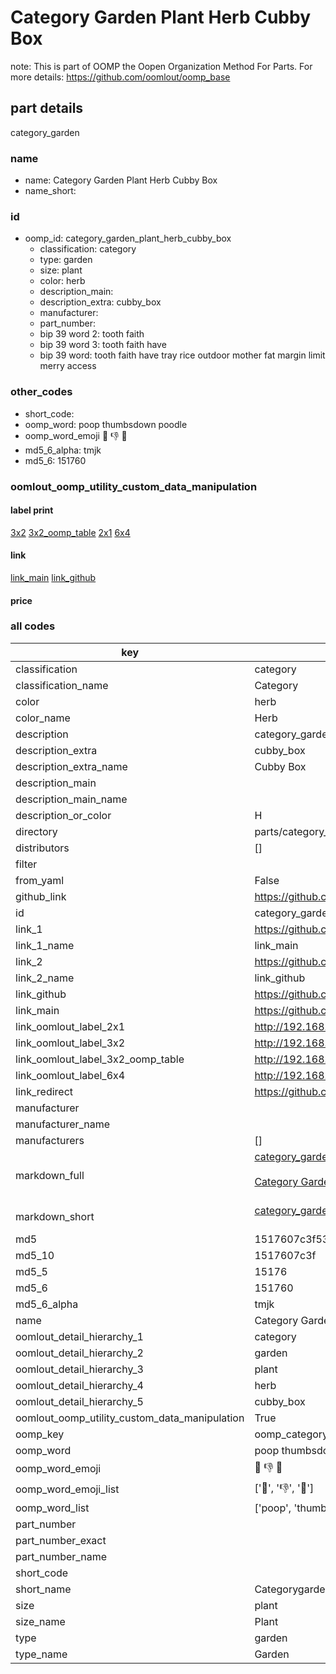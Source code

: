 # Category Garden Plant Herb Cubby Box  

note: This is part of OOMP the Oopen Organization Method For Parts. For more details: https://github.com/oomlout/oomp_base

##  part details
  



category_garden



### name
* name: Category Garden Plant Herb Cubby Box
* name_short: 
### id
* oomp_id: category_garden_plant_herb_cubby_box
  * classification: category
  * type: garden
  * size: plant
  * color: herb
  * description_main: 
  * description_extra: cubby_box
  * manufacturer: 
  * part_number: 
  * bip 39 word 2: tooth faith
  * bip 39 word 3: tooth faith have
  * bip 39 word: tooth faith have tray rice outdoor mother fat margin limit merry access

### other_codes
* short_code: 
* oomp_word: poop thumbsdown poodle
* oomp_word_emoji :poop: :thumbsdown: :poodle:
* md5_6_alpha: tmjk
* md5_6: 151760






### oomlout_oomp_utility_custom_data_manipulation
#### label print
[3x2](http://192.168.1.245:1112/?label=oomp%20tmjk)
[3x2_oomp_table](http://192.168.1.108:1112/?label=oomp%20tmjk)
[2x1](http://192.168.1.242:1112/?label=oomp%20tmjk)
[6x4](http://192.168.1.55:1112/?label=oomp%20tmjk)    

#### link

[link_main](https://github.com/oomlout/oomlout_oomp_version_1_messy/tree/main/parts/category_garden_plant_herb_cubby_box) [link_github](https://github.com/oomlout/oomlout_oomp_version_1_messy/tree/main/parts/category_garden_plant_herb_cubby_box)                             

#### price







### all codes 
| key | value |  
| --- | --- |  
| classification | category |  
| classification_name | Category |  
| color | herb |  
| color_name | Herb |  
| description | category_garden |  
| description_extra | cubby_box |  
| description_extra_name | Cubby Box |  
| description_main |  |  
| description_main_name |  |  
| description_or_color | H  |  
| directory | parts/category_garden_plant_herb_cubby_box |  
| distributors | [] |  
| filter |  |  
| from_yaml | False |  
| github_link | https://github.com/oomlout/oomlout_oomp_part_src/tree/main/parts/category_garden_plant_herb_cubby_box |  
| id | category_garden_plant_herb_cubby_box |  
| link_1 | https://github.com/oomlout/oomlout_oomp_version_1_messy/tree/main/parts/category_garden_plant_herb_cubby_box |  
| link_1_name | link_main |  
| link_2 | https://github.com/oomlout/oomlout_oomp_version_1_messy/tree/main/parts/category_garden_plant_herb_cubby_box |  
| link_2_name | link_github |  
| link_github | https://github.com/oomlout/oomlout_oomp_version_1_messy/tree/main/parts/category_garden_plant_herb_cubby_box |  
| link_main | https://github.com/oomlout/oomlout_oomp_version_1_messy/tree/main/parts/category_garden_plant_herb_cubby_box |  
| link_oomlout_label_2x1 | http://192.168.1.242:1112/?label=oomp%20tmjk |  
| link_oomlout_label_3x2 | http://192.168.1.245:1112/?label=oomp%20tmjk |  
| link_oomlout_label_3x2_oomp_table | http://192.168.1.108:1112/?label=oomp%20tmjk |  
| link_oomlout_label_6x4 | http://192.168.1.55:1112/?label=oomp%20tmjk |  
| link_redirect | https://github.com/oomlout/oomlout_oomp_version_1_messy/tree/main/parts/category_garden_plant_herb_cubby_box |  
| manufacturer |  |  
| manufacturer_name |  |  
| manufacturers | [] |  
| markdown_full | [category_garden_plant_herb_cubby_box](none)<br>[](none)<br>[Category Garden Plant Herb Cubby Box](none)<br><br> |  
| markdown_short | [category_garden_plant_herb_cubby_box](none)<br><br> |  
| md5 | 1517607c3f53720674dc9e7ad3548726 |  
| md5_10 | 1517607c3f |  
| md5_5 | 15176 |  
| md5_6 | 151760 |  
| md5_6_alpha | tmjk |  
| name | Category Garden Plant Herb Cubby Box |  
| oomlout_detail_hierarchy_1 | category |  
| oomlout_detail_hierarchy_2 | garden |  
| oomlout_detail_hierarchy_3 | plant |  
| oomlout_detail_hierarchy_4 | herb |  
| oomlout_detail_hierarchy_5 | cubby_box |  
| oomlout_oomp_utility_custom_data_manipulation | True |  
| oomp_key | oomp_category_garden_plant_herb_cubby_box |  
| oomp_word | poop thumbsdown poodle |  
| oomp_word_emoji | :poop: :thumbsdown: :poodle: |  
| oomp_word_emoji_list | [':poop:', ':thumbsdown:', ':poodle:'] |  
| oomp_word_list | ['poop', 'thumbsdown', 'poodle'] |  
| part_number |  |  
| part_number_exact |  |  
| part_number_name |  |  
| short_code |  |  
| short_name | Categorygarden |  
| size | plant |  
| size_name | Plant |  
| type | garden |  
| type_name | Garden |  
